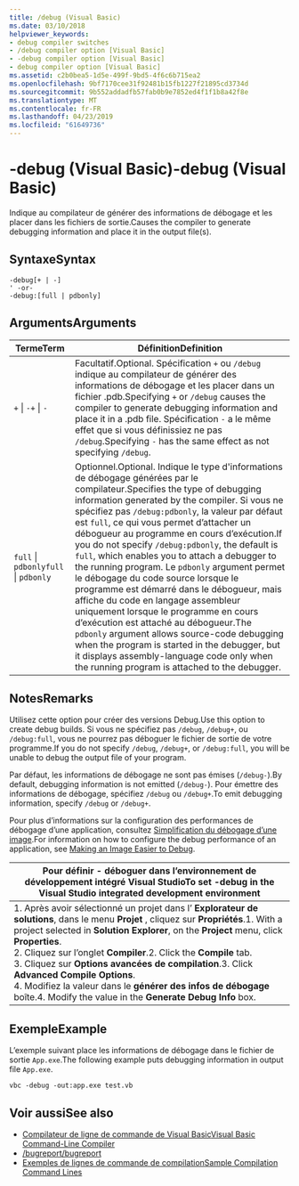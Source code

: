 ```yaml
---
title: /debug (Visual Basic)
ms.date: 03/10/2018
helpviewer_keywords:
- debug compiler switches
- /debug compiler option [Visual Basic]
- -debug compiler option [Visual Basic]
- debug compiler option [Visual Basic]
ms.assetid: c2b0bea5-1d5e-499f-9bd5-4f6c6b715ea2
ms.openlocfilehash: 9bf7170cee31f92481b15fb1227f21895cd3734d
ms.sourcegitcommit: 9b552addadfb57fab0b9e7852ed4f1f1b8a42f8e
ms.translationtype: MT
ms.contentlocale: fr-FR
ms.lasthandoff: 04/23/2019
ms.locfileid: "61649736"
---
```

# <a name="-debug-visual-basic"></a><span data-ttu-id="7d942-102">-debug (Visual Basic)</span><span class="sxs-lookup"><span data-stu-id="7d942-102">-debug (Visual Basic)</span></span>
<span data-ttu-id="7d942-103">Indique au compilateur de générer des informations de débogage et les placer dans les fichiers de sortie.</span><span class="sxs-lookup"><span data-stu-id="7d942-103">Causes the compiler to generate debugging information and place it in the output file(s).</span></span>  
  
## <a name="syntax"></a><span data-ttu-id="7d942-104">Syntaxe</span><span class="sxs-lookup"><span data-stu-id="7d942-104">Syntax</span></span>  
  
```  
-debug[+ | -]  
' -or-  
-debug:[full | pdbonly]  
```  
  
## <a name="arguments"></a><span data-ttu-id="7d942-105">Arguments</span><span class="sxs-lookup"><span data-stu-id="7d942-105">Arguments</span></span>  
  
|<span data-ttu-id="7d942-106">Terme</span><span class="sxs-lookup"><span data-stu-id="7d942-106">Term</span></span>|<span data-ttu-id="7d942-107">Définition</span><span class="sxs-lookup"><span data-stu-id="7d942-107">Definition</span></span>|  
|---|---|  
|<span data-ttu-id="7d942-108">`+` &#124; `-`</span><span class="sxs-lookup"><span data-stu-id="7d942-108">`+` &#124; `-`</span></span>|<span data-ttu-id="7d942-109">Facultatif.</span><span class="sxs-lookup"><span data-stu-id="7d942-109">Optional.</span></span> <span data-ttu-id="7d942-110">Spécification `+` ou `/debug` indique au compilateur de générer des informations de débogage et les placer dans un fichier .pdb.</span><span class="sxs-lookup"><span data-stu-id="7d942-110">Specifying `+` or `/debug` causes the compiler to generate debugging information and place it in a .pdb file.</span></span> <span data-ttu-id="7d942-111">Spécification `-` a le même effet que si vous définissiez ne pas `/debug`.</span><span class="sxs-lookup"><span data-stu-id="7d942-111">Specifying `-` has the same effect as not specifying `/debug`.</span></span>|  
|<span data-ttu-id="7d942-112">`full` &#124; `pdbonly`</span><span class="sxs-lookup"><span data-stu-id="7d942-112">`full` &#124; `pdbonly`</span></span>|<span data-ttu-id="7d942-113">Optionnel.</span><span class="sxs-lookup"><span data-stu-id="7d942-113">Optional.</span></span> <span data-ttu-id="7d942-114">Indique le type d'informations de débogage générées par le compilateur.</span><span class="sxs-lookup"><span data-stu-id="7d942-114">Specifies the type of debugging information generated by the compiler.</span></span> <span data-ttu-id="7d942-115">Si vous ne spécifiez pas `/debug:pdbonly`, la valeur par défaut est `full`, ce qui vous permet d’attacher un débogueur au programme en cours d’exécution.</span><span class="sxs-lookup"><span data-stu-id="7d942-115">If you do not specify `/debug:pdbonly`, the default is `full`, which enables you to attach a debugger to the running program.</span></span> <span data-ttu-id="7d942-116">Le `pdbonly` argument permet le débogage du code source lorsque le programme est démarré dans le débogueur, mais affiche du code en langage assembleur uniquement lorsque le programme en cours d’exécution est attaché au débogueur.</span><span class="sxs-lookup"><span data-stu-id="7d942-116">The `pdbonly` argument allows source-code debugging when the program is started in the debugger, but it displays assembly-language code only when the running program is attached to the debugger.</span></span>|  
  
## <a name="remarks"></a><span data-ttu-id="7d942-117">Notes</span><span class="sxs-lookup"><span data-stu-id="7d942-117">Remarks</span></span>  
 <span data-ttu-id="7d942-118">Utilisez cette option pour créer des versions Debug.</span><span class="sxs-lookup"><span data-stu-id="7d942-118">Use this option to create debug builds.</span></span> <span data-ttu-id="7d942-119">Si vous ne spécifiez pas `/debug`, `/debug+`, ou `/debug:full`, vous ne pourrez pas déboguer le fichier de sortie de votre programme.</span><span class="sxs-lookup"><span data-stu-id="7d942-119">If you do not specify `/debug`, `/debug+`, or `/debug:full`, you will be unable to debug the output file of your program.</span></span>  
  
 <span data-ttu-id="7d942-120">Par défaut, les informations de débogage ne sont pas émises (`/debug-`).</span><span class="sxs-lookup"><span data-stu-id="7d942-120">By default, debugging information is not emitted (`/debug-`).</span></span> <span data-ttu-id="7d942-121">Pour émettre des informations de débogage, spécifiez `/debug` ou `/debug+`.</span><span class="sxs-lookup"><span data-stu-id="7d942-121">To emit debugging information, specify `/debug` or `/debug+`.</span></span>  
  
 <span data-ttu-id="7d942-122">Pour plus d’informations sur la configuration des performances de débogage d’une application, consultez [Simplification du débogage d’une image](../../../framework/debug-trace-profile/making-an-image-easier-to-debug.md).</span><span class="sxs-lookup"><span data-stu-id="7d942-122">For information on how to configure the debug performance of an application, see [Making an Image Easier to Debug](../../../framework/debug-trace-profile/making-an-image-easier-to-debug.md).</span></span>  
  
|<span data-ttu-id="7d942-123">Pour définir - déboguer dans l’environnement de développement intégré Visual Studio</span><span class="sxs-lookup"><span data-stu-id="7d942-123">To set -debug in the Visual Studio integrated development environment</span></span>|  
|---|  
|<span data-ttu-id="7d942-124">1.  Après avoir sélectionné un projet dans l’ **Explorateur de solutions**, dans le menu **Projet** , cliquez sur **Propriétés**.</span><span class="sxs-lookup"><span data-stu-id="7d942-124">1.  With a project selected in **Solution Explorer**, on the **Project** menu, click **Properties**.</span></span> <br /><span data-ttu-id="7d942-125">2.  Cliquez sur l’onglet **Compiler**.</span><span class="sxs-lookup"><span data-stu-id="7d942-125">2.  Click the **Compile** tab.</span></span><br /><span data-ttu-id="7d942-126">3.  Cliquez sur **Options avancées de compilation**.</span><span class="sxs-lookup"><span data-stu-id="7d942-126">3.  Click **Advanced Compile Options**.</span></span><br /><span data-ttu-id="7d942-127">4.  Modifiez la valeur dans le **générer des infos de débogage** boîte.</span><span class="sxs-lookup"><span data-stu-id="7d942-127">4.  Modify the value in the **Generate Debug Info** box.</span></span>|  
  
## <a name="example"></a><span data-ttu-id="7d942-128">Exemple</span><span class="sxs-lookup"><span data-stu-id="7d942-128">Example</span></span>  
 <span data-ttu-id="7d942-129">L’exemple suivant place les informations de débogage dans le fichier de sortie `App.exe`.</span><span class="sxs-lookup"><span data-stu-id="7d942-129">The following example puts debugging information in output file `App.exe`.</span></span>  
  
```  
vbc -debug -out:app.exe test.vb  
```  
  
## <a name="see-also"></a><span data-ttu-id="7d942-130">Voir aussi</span><span class="sxs-lookup"><span data-stu-id="7d942-130">See also</span></span>

- [<span data-ttu-id="7d942-131">Compilateur de ligne de commande de Visual Basic</span><span class="sxs-lookup"><span data-stu-id="7d942-131">Visual Basic Command-Line Compiler</span></span>](../../../visual-basic/reference/command-line-compiler/index.md)
- [<span data-ttu-id="7d942-132">/bugreport</span><span class="sxs-lookup"><span data-stu-id="7d942-132">/bugreport</span></span>](../../../visual-basic/reference/command-line-compiler/bugreport.md)
- [<span data-ttu-id="7d942-133">Exemples de lignes de commande de compilation</span><span class="sxs-lookup"><span data-stu-id="7d942-133">Sample Compilation Command Lines</span></span>](../../../visual-basic/reference/command-line-compiler/sample-compilation-command-lines.md)

